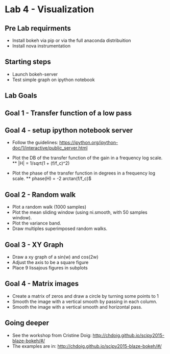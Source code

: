 # Lab 4 - Visualization


## Pre Lab requirments

* Install bokeh via pip or via the full anaconda distribuition
* Install nova instrumentation


## Starting steps
* Launch bokeh-server
* Test simple graph on ipython notebook

## Lab Goals

## Goal 1 - Transfer function of a low pass

## Goal 4 - setup ipython notebook server

 * Follow the guidelines: https://ipython.org/ipython-doc/1/interactive/public_server.html


* Plot the DB of the transfer function of the gain in a frequency log scale.
** |H| = 1/sqrt(1 + (f/f_c)^2)

* Plot the phase of the transfer function in degrees in a frequency log scale.
** phase(H) = -2 arctan(f/f_c)$


## Goal 2 - Random walk

* Plot a random walk (1000 samples)
* Plot the mean sliding window (using ni.smooth, with 50 samples window).
* Plot the variance band.
* Draw multiples superimposed random walks.

## Goal 3 - XY Graph

* Draw a xy graph of a sin(w) and cos(2w)
* Adjust the axis to be a square figure
* Place 9 lissajous figures in subplots

## Goal 4 - Matrix images

* Create a matrix of zeros and draw a circle 
by turning some points to 1
* Smooth the image with a vertical smooth by passing in each column.
* Smooth the image with a vertical smooth and horizontal pass.

## Going deeper 
* See the workshop from Cristine Doig: http://chdoig.github.io/scipy2015-blaze-bokeh/#/
* The examples are in: http://chdoig.github.io/scipy2015-blaze-bokeh/#/
